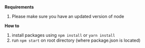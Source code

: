 **Requirements**

1. Please make sure you have an updated version of node

**How to**

1. install packages using ```npm install``` or ```yarn install```
2. run ```npm start``` on root directory (where package.json is located)
